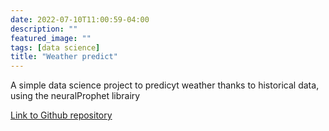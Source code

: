 ```yaml
---
date: 2022-07-10T11:00:59-04:00
description: ""
featured_image: ""
tags: [data science]
title: "Weather predict"
---
```


A simple data science project to predicyt weather thanks to historical data, using the neuralProphet librairy <p>


[Link to Github repository](https://github.com/corentinlger/Weather-Predict)

